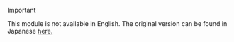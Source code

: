 > [!Important] 
> This module is not available in English. The original version can be found in Japanese [here.](https://docs.microsoft.com/ja-jp/learn/modules/teadasddf/summary)